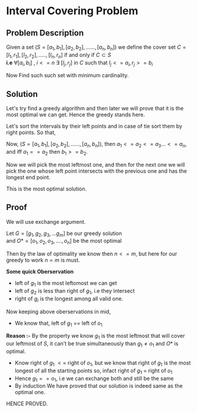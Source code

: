 # **Interval Covering Problem**

## Problem Description

Given a set $(S = {[a_1, b_1], [a_2, b_2], ......, [a_n, b_n]})$ we define the cover set $C = {[l_1, r_1], [l_2, r_2], ....., [l_n, r_n]}$ if and only if $C \subset S$ <br />
**i.e** $\forall [a_i, b_i]$ , $i <= n$ $\exists$ $[l_j, r_j]$ in $C$ such that $l_j <= a_i, r_j >= b_i$

Now Find such such set with minimum cardinality.


## Solution

Let's try find a greedy algorithm and then later we will prove that it is the most optimal we can get. Hence the greedy stands here.

Let's sort the intervals by their left points and in case of tie sort them by right points. So that, 

Now, $(S = {[a_1, b_1], [a_2, b_2], ......, [a_n, b_n]})$, then 
$a_1 <= a_2 <= a_3 ... <= a_n$, and iff $a_1 == a_2$ then $b_1 >= b_2$.


Now we will pick the most leftmost one, and then for the next one we will pick the one whose left point intersects with the previous one and has the longest end point.

This is the most optimal solution.


## Proof

We will use exchange argument.

Let $G = [g_1, g_2, g_3, ... g_m]$ be our greedy solution <br />
and $O* = [o_1, o_2, o_3, ...., o_n]$ be the most optimal <br />

Then by the law of optimality we know then $n <= m$, but here for our greedy to work $n = m$ is must.

**Some quick Oberservation**

*   left of $g_1$ is the most leftomost we can get
*   left of $g_2$ is less than right of $g_1$, i.e they intersect
*   right of $g_i$ is the longest among all valid one.

Now keeping above oberservations in mid, <br />

* We know that, left of $g_1$ == left of $o_1$ <br />

**Reason :-** By the property we know $g_1$ is the most leftmost that will cover our leftmost of $S$, it can't be true simultaneously than $g_1 \neq o_1$ and $O*$ is optimal.

* Know right of $g_1$ $<=$ right of $o_1$, but we know that right of $g_1$ is the most longest of all the starting points so, infact right of $g_1$ = right of $o_1$
* Hence $g_1 == o_1$, i.e we can exchange both and still be the same
* By induction We have proved that our solution is indeed same as the optimal one.



HENCE PROVED.